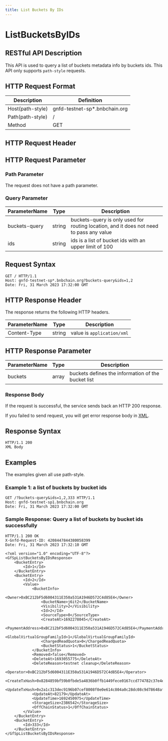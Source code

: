 ```yaml
---
title: List Buckets By IDs
---
```


# ListBucketsByIDs

## RESTful API Description

This API is used to query a list of buckets metadata info by buckets ids. This API only supports `path-style` requests.

## HTTP Request Format

| Description      | Definition                     |
| ---------------- | ------------------------------ |
| Host(path-style) | gnfd-testnet-sp*.bnbchain.org |
| Path(path-style) | /                              |
| Method           | GET                            |

## HTTP Request Header

## HTTP Request Parameter

### Path Parameter

The request does not have a path parameter.

### Query Parameter

| ParameterName | Type   | Description                                                                             |
| ------------- | ------ | --------------------------------------------------------------------------------------- |
| buckets-query | string | buckets-query is only used for routing location, and it does not need to pass any value |
| ids           | string | ids is a list of bucket ids with an upper limit of 100                                  |

## Request Syntax

```HTTP
GET / HTTP/1.1
Host: gnfd-testnet-sp*.bnbchain.org?buckets-query&ids=1,2
Date: Fri, 31 March 2023 17:32:00 GMT
```

## HTTP Response Header

The response returns the following HTTP headers.

| ParameterName | Type   | Description                 |
| ------------- | ------ | --------------------------- |
| Content-Type  | string | value is `application/xml`  |

## HTTP Response Parameter

| ParameterName | Type  | Description                                        |
| ------------- | ----- | -------------------------------------------------- |
| buckets       | array | buckets defines the information of the bucket list |

### Response Body

If the request is successful, the service sends back an HTTP 200 response.

If you failed to send request, you will get error response body in [XML](./sp_response.md#sp-error-response).

## Response Syntax

```HTTP
HTTP/1.1 200
XML Body
```

## Examples

The examples given all use path-style.

### Example 1: a list of buckets by bucket ids

```HTTP
GET /?buckets-query&ids=1,2,333 HTTP/1.1
Host: gnfd-testnet-sp1.bnbchain.org
Date: Fri, 31 March 2023 17:32:00 GMT
```

### Sample Response: Query a list of buckets by bucket ids successfully

```HTTP
HTTP/1.1 200 OK
X-Gnfd-Request-ID: 4208447844380058399
Date: Fri, 31 March 2023 17:32:10 GMT

<?xml version="1.0" encoding="UTF-8"?>
<GfSpListBucketsByIDsResponse>
    <BucketEntry>
        <Id>1</Id>
    </BucketEntry>
    <BucketEntry>
        <Id>2</Id>
        <Value>
            <BucketInfo>
                <Owner>0xBC212bF5d6004311E350a531A1946D572C4d85E4</Owner>
                <BucketName>j6it2</BucketName>
                <Visibility>2</Visibility>
                <Id>2</Id>
                <SourceType>0</SourceType>
                <CreateAt>1692278045</CreateAt>
                <PaymentAddress>0xBC212bF5d6004311E350a531A1946D572C4d85E4</PaymentAddress>
                <GlobalVirtualGroupFamilyId>1</GlobalVirtualGroupFamilyId>
                <ChargedReadQuota>0</ChargedReadQuota>
                <BucketStatus>1</BucketStatus>
            </BucketInfo>
            <Removed>false</Removed>
            <DeleteAt>1693055775</DeleteAt>
            <DeleteReason>testnet cleanup</DeleteReason>
            <Operator>0xBC212bF5d6004311E350a531A1946D572C4d85E4</Operator>
            <CreateTxHash>0x8284859bf59b0fbde5a4836b0ffb1449fece0167ccd774782c37e4ed10af9047</CreateTxHash>
            <UpdateTxHash>0x2a1c313dec9196b07cef8008f0e0e614c804a0c28dc08c9d78648afac1908bce</UpdateTxHash>
            <UpdateAt>82179</UpdateAt>
            <UpdateTime>1692450975</UpdateTime>
            <StorageSize>2386542</StorageSize>
            <OffChainStatus>1</OffChainStatus>
        </Value>
    </BucketEntry>
    <BucketEntry>
        <Id>333</Id>
    </BucketEntry>
</GfSpListBucketsByIDsResponse>
```
